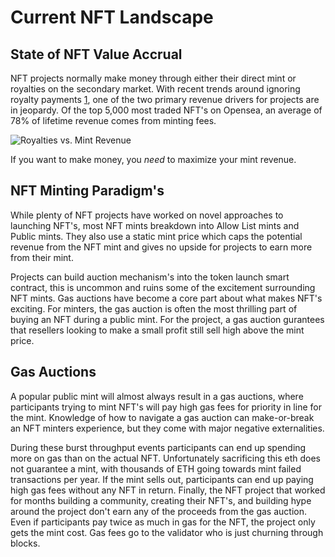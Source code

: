 # Current NFT Landscape

## State of NFT Value Accrual
NFT projects normally make money through either their direct mint or royalties on the secondary market. With recent trends around ignoring royalty payments [1](https://www.coindesk.com/web3/2022/11/04/retract-royalties-reduce-revenue-nft-creators-are-suffering-and-so-are-marketplaces/), one of the two primary revenue drivers for projects are in jeopardy. Of the top 5,000 most traded NFT's on Opensea, an average of 78% of lifetime revenue comes from minting fees.

![Royalties vs. Mint Revenue](/img/royalty-revenue.png)

If you want to make money, you *need* to maximize your mint revenue.

## NFT Minting Paradigm's
While plenty of NFT projects have worked on novel approaches to launching NFT's, most NFT mints breakdown into Allow List mints and Public mints. They also use a static mint price which caps the potential revenue from the NFT mint and gives no upside for projects to earn more from their mint.

Projects can build auction mechanism's into the token launch smart contract, this is uncommon and ruins some of the excitement surrounding NFT mints. Gas auctions have become a core part about what makes NFT's exciting. For minters, the gas auction is often the most thrilling part of buying an NFT during a public mint. For the project, a gas auction gurantees that resellers looking to make a small profit still sell high above the mint price.

## Gas Auctions
A popular public mint will almost always result in a gas auctions, where participants trying to mint NFT's will pay high gas fees for priority in line for the mint. Knowledge of how to navigate a gas auction can make-or-break an NFT minters experience, but they come with major negative externalities.

During these burst throughput events participants can end up spending more on gas than on the actual NFT. Unfortunately sacrificing this eth does not guarantee a mint, with thousands of ETH going towards mint failed transactions per year. If the mint sells out, participants can end up paying high gas fees without any NFT in return. Finally, the NFT project that worked for months building a community, creating their NFT's, and building hype around the project don't earn any of the proceeds from the gas auction. Even if participants pay twice as much in gas for the NFT, the project only gets the mint cost. Gas fees go to the validator who is just churning through blocks.